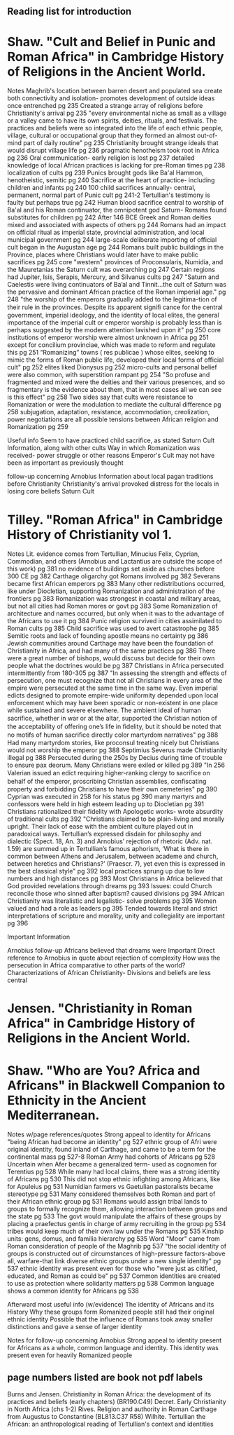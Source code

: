 Reading list for introduction
-----------------------------------

# Shaw. "Cult and Belief in Punic and Roman Africa" in Cambridge History of Religions in the Ancient World.
Notes
Maghrib's location between barren desert and populated sea create both connectivity and isolation- promotes development of outside ideas once entrenched pg 235
Created a strange array of religions before Christianity's arrival pg 235
"every environmental niche as small as a village or a valley came to have its own spirits, deities, rituals, and festivals. The practices and beliefs were so integrated into the life of each ethnic people, village, cultural or occupational group that they formed an almost out-of-mind part of daily routine" pg 235
Christianity brought strange ideals that would disrupt village life pg 236
pragmatic henotheism took root in Africa pg 236
Oral communication- early religion is lost pg 237
detailed knowledge of local African practices is lacking for pre-Roman times pg 238
localization of cults pg 239
Punics brought gods like Ba'al Hammon, henotheistic, semitic pg 240
Sacrifice at the heart of practice- including children and infants pg 240
100 child sacrifices annually- central, permanent, normal part of Punic cult pg 241-2
Tertullian's testimony is faulty but perhaps true pg 242
Human blood sacrifice central to worship of Ba'al and his Roman continuator, the omnipotent god Saturn- Romans found substitutes for children pg 242
After 146 BCE Greek and Roman deities mixed and associated with aspects of others pg 244
Romans had an impact on official ritual as imperial state, provincial administration, and local municipal government pg 244
large-scale deliberate importing of official cult began in the Augustan age pg 244
Romans built public buildings in the Province, places where Christians would later have to make public sacrifices pg 245
core "western" provinces of Proconsularis, Numidia, and the Mauretanias the Saturn cult was overarching pg 247
Certain regions had Jupiter, Isis, Serapis, Mercury, and Silvanus cults pg 247
"Saturn and Caelestis were living continuators of Ba’al and Tinnit...the cult of Saturn was the pervasive and dominant African practice of the Roman imperial age." pg 248
"the worship of the emperors gradually added to the legitima-tion of their rule in the provinces. Despite its apparent signiﬁ cance for the central government, imperial ideology, and the identity of local elites, the general importance of the imperial cult or emperor worship is probably less than is perhaps suggested by the modern attention lavished upon it" pg 250
core institutions of emperor worship were almost unknown in Africa pg 251
except for concilium provinciae, which was made to reform and regulate this pg 251
“Romanizing” towns ( res publicae ) whose elites, seeking to mimic the forms of Roman public life, developed their local forms of official cult" pg 252
elites liked Dionysus pg 252
micro-cults and personal belief were also common, with superstition rampant pg 254
"So profuse and fragmented and mixed were the deities and their various presences, and so fragmentary is the evidence about them, that in most cases all we  can  see is this effect" pg 258
Two sides say that cults were resistance to Romanization or were the modulation to mediate the cultural difference pg 258
subjugation, adaptation, resistance, accommodation, creolization, power negotiations are all possible tensions between African religion and Romanization pg 259

Useful info
Seem to have practiced child sacrifice, as stated
Saturn Cult Information, along with other cults
Way in which Romanization was received- power struggle or other reasons
Emperor's Cult may not have been as important as previously thought

follow-up concerning Arnobius
Information about local pagan traditions before Christianity
Christianity's arrival provoked distress for the locals in losing core beliefs
Saturn Cult

# Tilley. "Roman Africa" in Cambridge History of Christianity vol 1.
Notes
Lit. evidence comes from Tertullian, Minucius Felix, Cyprian, Commodian, and others (Arnobius and Lactantius are outside the scope of this work) pg 381
no evidence of buildings set aside as churches before 300 CE pg 382
Carthage oligarchy got Romans involved pg 382
Severans became first African emperors pg 383
Many other redistributions occurred, like under Diocletian, supporting Romanization and administration of the frontiers pg 383
Romanization was strongest in coastal and military areas, but not all cities had Roman mores or govt pg 383
Some Romanization of architecture and names occurred, but only when it was to the advantage of the Africans to use it pg 384
Punic religion survived in cities assimilated to Roman cults pg 385
Child sacrifice was used to avert catastrophe pg 385
Semitic roots and lack of founding apostle means no certainty pg 386
Jewish communities around Carthage may have been the foundation of Christianity in Africa, and had many of the same practices pg 386
There were a great number of bishops, would discuss but decide for their own people what the doctrines would be pg 387
Christians in Africa persecuted intermittently from 180-305 pg 387
"In assessing the strength and effects of persecution, one must recognize that not all Christians in every area of the empire were persecuted at the same time in the same way. Even imperial edicts designed to promote empire-wide uniformity depended upon local enforcement which may have been sporadic or non-existent in one place while sustained and severe elsewhere. The ambient ideal of human sacriﬁce, whether in war or at the altar, supported the Christian notion of the acceptability of offering one’s life in ﬁdelity, but it should be noted that no motifs of human sacriﬁce directly color martyrdom narratives" pg 388
Had many martyrdom stories, like proconsul treating nicely but Christians would not worship the emperor pg 388
Septimius Severus made Christianity illegal pg 388
Persecuted during the 250s by Decius during time of trouble to ensure pax deorum. Many Christians were exiled or killed pg 389
"In 256 Valerian issued an edict requiring higher-ranking clergy to sacriﬁce on behalf of the emperor, proscribing Christian assemblies, conﬁscating property and forbidding Christians to have their own cemeteries" pg 390
Cyprian was executed in 258 for his status pg 390
many martyrs and confessors were held in high esteem leading up to Diocletian pg 391
Christians rationalized their fidelity with Apologetic works- wrote absurdity of traditional cults pg 392
"Christians claimed to be plain-living and morally upright. Their lack of ease with the ambient culture played out in paradoxical ways. Tertullian’s expressed disdain for philosophy and dialectic (Spect. 18, An. 3) and Arnobius’ rejection of rhetoric (Adv. nat. 1.59) are summed up in Tertullian’s famous aphorism, ‘What is there in common between Athens and Jerusalem, between academe and church, between heretics and Christians?’ (Praescr. 7), yet even this is expressed in the best classical style" pg 392
local practices sprung up due to low numbers and high distances pg 393
Most Christians in Africa believed that God provided revelations through dreams pg 393
Issues: could Church reconcile those who sinned after baptism? caused divisions pg 394
African Christianity was literalistic and legalistic- solve problems pg 395
Women valued and had a role as leaders pg 395
Tended towards literal and strict interpretations of scripture and morality, unity and collegiality are important pg 396


Important Information

Arnobius follow-up
Africans believed that dreams were Important
Direct reference to Arnobius in quote about rejection of complexity
How was the persecution in Africa comparative to other parts of the world?
Characterizations of African Christianity- Divisions and beliefs are less central

# Jensen. "Christianity in Roman Africa" in Cambridge History of Religions in the Ancient World.

# Shaw. "Who are You? Africa and Africans" in Blackwell Companion to Ethnicity in the Ancient Mediterranean.

Notes w/page references/quotes
Strong appeal to identity for Africans "being African had become an identity" pg 527
ethnic group of Afri were original identity, found inland of Carthage, and came to be a term for the continental mass pg 527-8
Roman Army had cohorts of Africans pg 528
Uncertain when Afer became a generalized term- used as cognomen for Terentius pg 528
While many had local claims, there was a strong identity of Africans pg 530
This did not stop ethnic infighting among Africans, like for Apuleius pg 531
Numidian farmers vs Gaetulian pastoralists became stereotype pg 531
Many considered themselves both Roman and part of their African ethnic group pg 531
Romans would assign tribal lands to groups to formally recognize them, allowing interaction between groups and the state pg 533
The govt would manipulate the affairs of these groups by placing a praefectus gentis in charge of army recruiting in the group pg 534
tribes would keep much of their own law under the Romans pg 535
Kinship units: gens, domus, and familia hierarchy pg 535
Word "Moor" came from Roman consideration of people of the Maghrib pg 537
"the social identity of groups is constructed out of circumstances of high-pressure factors-above all, warfare-that link diverse ethnic groups under a new single identity" pg 537
ethnic identity was present even for those who "were just as citified, educated, and Roman as could be" pg 537
Common identities are created to use as protection where solidarity matters pg 538
Common language shows a common identity for Africans pg 538

Afterward most useful info (w/evidence)
The identity of Africans and its History
Why these groups form
Romanized people still had their original ethnic identity
Possible that the influence of Romans took away smaller distinctions and gave a sense of larger identity

Notes for follow-up concerning Arnobius
Strong appeal to identity present for Africans as a whole, common language and identity. This identity was present even for heavily Romanized people

page numbers listed are book not pdf labels
---
Burns and Jensen. Christianity in Roman Africa: the development of its practices and beliefs (early chapters)  (BR190.C49)
Decret. Early Christianity in North Africa (chs 1-2)
Rives. Religion and authority in Roman Carthage from Augustus to Constantine (BL813.C37 R58)
Wilhite. Tertullian the African: an anthropological reading of Tertullian's context and identities
